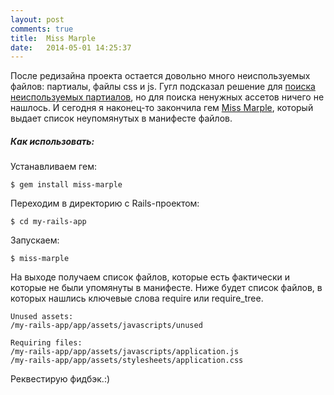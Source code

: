 ```yaml
---
layout: post
comments: true
title:  Miss Marple
date:   2014-05-01 14:25:37
---
```


После редизайна проекта остается довольно много неиспользуемых файлов: партиалы, файлы css и js. Гугл подсказал
решение для [поиска неиспользуемых партиалов](https://github.com/vinibaggio/discover-unused-partials), но
для поиска ненужных ассетов ничего не нашлось. И сегодня я наконец-то закончила гем
[Miss Marple](https://github.com/JanaVPetrova/miss-marple), который выдает список неупомянутых в манифесте
файлов.

##### Как использовать:
Устанавливаем гем:

    $ gem install miss-marple

Переходим в директорию с Rails-проектом:

    $ cd my-rails-app

Запускаем:

    $ miss-marple

На выходе получаем список файлов, которые есть фактически и которые не были упомянуты в манифесте.
Ниже будет список файлов, в которых нашлись ключевые слова require или require_tree.

    Unused assets:
    /my-rails-app/app/assets/javascripts/unused

    Requiring files:
    /my-rails-app/app/assets/javascripts/application.js
    /my-rails-app/app/assets/stylesheets/application.css

Реквестирую фидбэк.:)